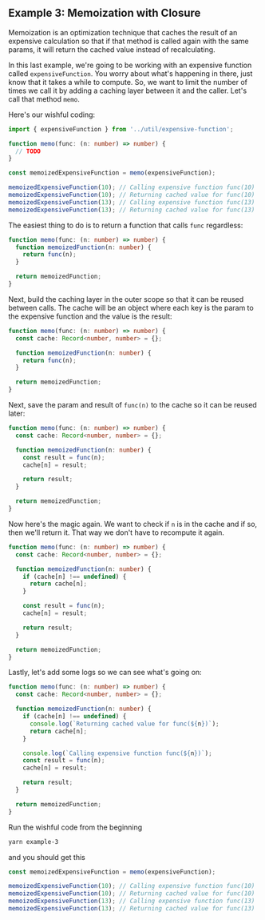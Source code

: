 ## Example 3: Memoization with Closure

Memoization is an optimization technique that caches the result of an expensive calculation so that if that method is called again with the same params, it will return the cached value instead of recalculating.

In this last example, we're going to be working with an expensive function called `expensiveFunction`. You worry about what's happening in there, just know that it takes a while to compute. So, we want to limit the number of times we call it by adding a caching layer between it and the caller. Let's call that method `memo`.

Here's our wishful coding:

```ts
import { expensiveFunction } from '../util/expensive-function';

function memo(func: (n: number) => number) {
  // TODO
}

const memoizedExpensiveFunction = memo(expensiveFunction);

memoizedExpensiveFunction(10); // Calling expensive function func(10)
memoizedExpensiveFunction(10); // Returning cached value for func(10)
memoizedExpensiveFunction(13); // Calling expensive function func(13)
memoizedExpensiveFunction(13); // Returning cached value for func(13)
```

The easiest thing to do is to return a function that calls `func` regardless:

```ts
function memo(func: (n: number) => number) {
  function memoizedFunction(n: number) {
    return func(n);
  }

  return memoizedFunction;
}
```

Next, build the caching layer in the outer scope so that it can be reused between calls. The cache will be an object where each key is the param to the expensive function and the value is the result:

```ts
function memo(func: (n: number) => number) {
  const cache: Record<number, number> = {};

  function memoizedFunction(n: number) {
    return func(n);
  }

  return memoizedFunction;
}
```

Next, save the param and result of `func(n)` to the cache so it can be reused later:

```ts
function memo(func: (n: number) => number) {
  const cache: Record<number, number> = {};

  function memoizedFunction(n: number) {
    const result = func(n);
    cache[n] = result;

    return result;
  }

  return memoizedFunction;
}
```

Now here's the magic again. We want to check if `n` is in the cache and if so, then we'll return it. That way we don't have to recompute it again.

```ts
function memo(func: (n: number) => number) {
  const cache: Record<number, number> = {};

  function memoizedFunction(n: number) {
    if (cache[n] !== undefined) {
      return cache[n];
    }

    const result = func(n);
    cache[n] = result;

    return result;
  }

  return memoizedFunction;
}
```

Lastly, let's add some logs so we can see what's going on:

```ts
function memo(func: (n: number) => number) {
  const cache: Record<number, number> = {};

  function memoizedFunction(n: number) {
    if (cache[n] !== undefined) {
      console.log(`Returning cached value for func(${n})`);
      return cache[n];
    }

    console.log(`Calling expensive function func(${n})`);
    const result = func(n);
    cache[n] = result;

    return result;
  }

  return memoizedFunction;
}
```

Run the wishful code from the beginning 

```bash
yarn example-3
```

and you should get this

```ts
const memoizedExpensiveFunction = memo(expensiveFunction);

memoizedExpensiveFunction(10); // Calling expensive function func(10)
memoizedExpensiveFunction(10); // Returning cached value for func(10)
memoizedExpensiveFunction(13); // Calling expensive function func(13)
memoizedExpensiveFunction(13); // Returning cached value for func(13)
```